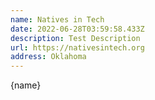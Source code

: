 ```yaml
---
name: Natives in Tech
date: 2022-06-28T03:59:58.433Z
description: Test Description
url: https://nativesintech.org
address: Oklahoma
---
```


{name}